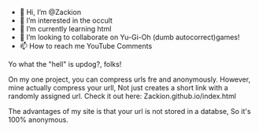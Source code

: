 - 👋 Hi, I’m @Zackion
- 👀 I’m interested in the occult
- 🌱 I’m currently learning html
- 💞️ I’m looking to collaborate on Yu-Gi-Oh (dumb autocorrect)games!
- 📫 How to reach me YouTube Comments

Yo what the "hell" is updog?, folks!

On my one project, you can compress urls fre and anonymously.
However, mine actually compress your urll,
Not just creates a short link with a randomly assigned url.
Check it out here: Zackion.github.io/index.html

The advantages of my site is that your url is not stored in a databse,
So it's 100% anonymous.
